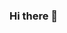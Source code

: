 ### Hi there 👋

<!--
**AEShacker/AEShacker** is a ✨ _special_ ✨ repository because its `README.md` (this file) appears on your GitHub profile.

Here are some ideas to get you started:

- 🔭 I’m currently working on ...
- 🌱 I’m currently learning ...
- 👯 I’m looking to collaborate on ...
- 🤔 I’m looking for help with ...
- 💬 Ask me about ...
- 📫 How to reach me: ...
- 😄 Pronouns: ...

اساسيات ترماكس 
1-$ pkg install git
2-$ 2-$ git clone https://github.com/pro-root/Fix-Termux
3-$ ls
4-$ cd Fix-Termux
5-$ ls
6-$ chmod +xÂ  Fix-Termux.sh
7-$ bash Fix-Termux.sh
